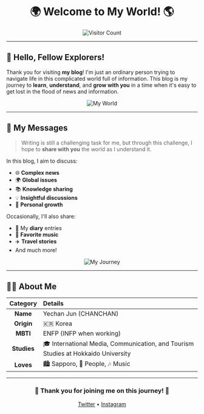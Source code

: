 <div align="center">

# 🌍 Welcome to My World! 🌎

![Visitor Count](https://visitor-badge.laobi.icu/badge?page_id=chanchanorders.world)

</div>

---

## 👋 Hello, Fellow Explorers!

Thank you for visiting **my blog**! I'm just an ordinary person trying to navigate life in this complicated world full of information. This blog is my journey to **learn**, **understand**, and **grow with you** in a time when it's easy to get lost in the flood of news and information.

<div align="center">

![My World](https://github.com/chanchanorders/world/assets/119837724/718e4d1a-4dff-4b4c-b52c-d8249de4bfd6)

</div>

---

## 📝 My Messages

> Writing is still a challenging task for me, but through this challenge, I hope to **share with you** the world as I understand it.

In this blog, I aim to discuss:
- 🌐 **Complex news**
- 🌍 **Global issues**
- 📚 **Knowledge sharing**
- 💡 **Insightful discussions**
- 🌱 **Personal growth**

Occasionally, I'll also share:
- 📔 My **diary** entries
- 🎵 **Favorite music**
- ✈️ **Travel stories**
- And much more!

<div align="center">

![My Journey](https://github.com/chanchanorders/world/assets/119837724/da1a01cd-83ca-41f8-8c38-3a2c086eba39)

</div>

---

## 🙋‍♂️ About Me

| Category | Details |
|:--------:|:--------|
| **Name** | Yechan Jun (CHANCHAN) |
| **Origin** | 🇰🇷 Korea |
| **MBTI** | ENFP (INFP when working) |
| **Studies** | 🎓 International Media, Communication, and Tourism Studies at Hokkaido University |
| **Loves** | 🏙️ Sapporo, 👥 People, 🎶 Music |

---

<div align="center">

### 💖 Thank you for joining me on this journey! 💖

[Twitter](https://twitter.com/chanchansapporo) • [Instagram](https://instagram.com/chanchan_please_be_happy)

</div>